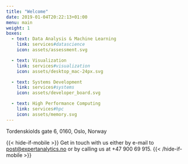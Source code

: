 ```yaml
---
title: "Welcome"
date: 2019-01-04T20:22:13+01:00
menu: main
weight: 1
boxes:
  - text: Data Analysis & Machine Learning
    link: services#datascience
    icon: assets/assessment.svg

  - text: Visualization
    link: services#visualization
    icon: assets/desktop_mac-24px.svg

  - text: Systems Development
    link: services#systems
    icon: assets/developer_board.svg

  - text: High Performance Computing
    link: services#hpc
    icon: assets/memory.svg
---
```


Tordenskiolds gate 6, 0160, Oslo, Norway

{{< hide-if-mobile >}}
  Get in touch with us either by e-mail to
  [post@expertanalytics.no](mailto:post@expertanalytics.no)
  or by calling us at +47 900 69 915.
{{< /hide-if-mobile >}}
